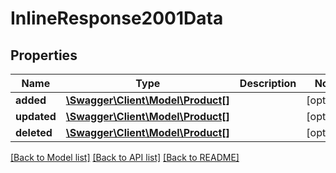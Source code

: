 # InlineResponse2001Data

## Properties
Name | Type | Description | Notes
------------ | ------------- | ------------- | -------------
**added** | [**\Swagger\Client\Model\Product[]**](Product.md) |  | [optional] 
**updated** | [**\Swagger\Client\Model\Product[]**](Product.md) |  | [optional] 
**deleted** | [**\Swagger\Client\Model\Product[]**](Product.md) |  | [optional] 

[[Back to Model list]](../README.md#documentation-for-models) [[Back to API list]](../README.md#documentation-for-api-endpoints) [[Back to README]](../README.md)


